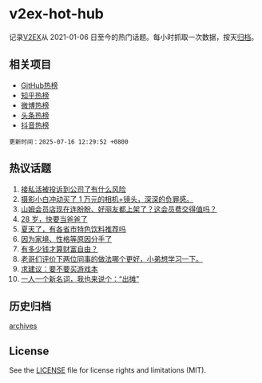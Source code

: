 # v2ex-hot-hub

 记录[V2EX](https://www.v2ex.com/)从 2021-01-06 日至今的热门话题。每小时抓取一次数据，按天[归档](archives)。
 
 ## 相关项目

- [GitHub热榜](https://github.com/snaildev/github-hot-hub)
- [知乎热榜](https://github.com/snaildev/zhihu-hot-hub)
- [微博热榜](https://github.com/snaildev/weibo-hot-hub)
- [头条热榜](https://github.com/snaildev/toutiao-hot-hub)
- [抖音热榜](https://github.com/snaildev/douyin-hot-hub)


 `更新时间：2025-07-16 12:29:52 +0800`

## 热议话题

1. [接私活被投诉到公司了有什么风险](https://www.v2ex.com/t/1145451)
1. [摄影小白冲动买了 1 万元的相机+镜头，深深的负罪感。](https://www.v2ex.com/t/1145332)
1. [山姆会员店现在连盼盼、好丽友都上架了？这会员费交得值吗？](https://www.v2ex.com/t/1145393)
1. [28 岁，快要当爸爸了](https://www.v2ex.com/t/1145317)
1. [夏天了，有各省市特色饮料推荐吗](https://www.v2ex.com/t/1145459)
1. [因为家境、性格等原因分手了](https://www.v2ex.com/t/1145462)
1. [有多少钱才算财富自由？](https://www.v2ex.com/t/1145487)
1. [老哥们评价下两位同事的做法哪个更好，小弟想学习一下。](https://www.v2ex.com/t/1145400)
1. [求建议：要不要买游戏本](https://www.v2ex.com/t/1145297)
1. [一人一个新名词，我也来说个：“出摊”](https://www.v2ex.com/t/1145450)

## 历史归档

[archives](archives)

## License

See the [LICENSE](LICENSE) file for license rights and limitations (MIT).
